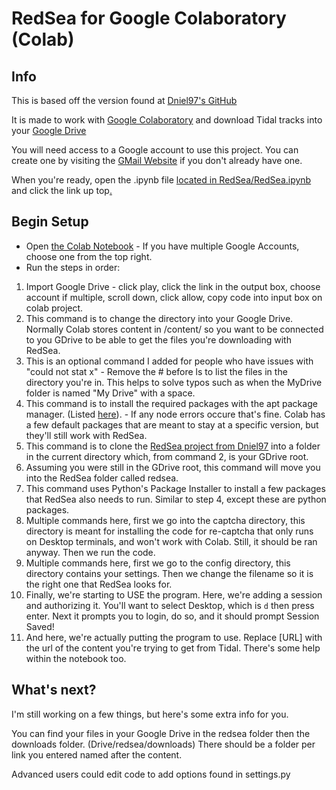 # RedSea for Google Colaboratory (Colab)

## Info
This is based off the version found at [Dniel97's GitHub](https://github.com/Dniel97/redsea)

It is made to work with [Google Colaboratory](https://colab.google.com/) and download Tidal tracks into your [Google Drive](https://drive.google.com/)

You will need access to a Google account to use this project. You can create one by visiting the [GMail Website](https://www.gmail.com/) if you don't already have one.

When you're ready, open the .ipynb file [located in RedSea/RedSea.ipynb](https://github.com/burntscarr/RedSea/blob/main/RedSea.ipynb) and click the link up top[.](https://colab.research.google.com/github/burntscarr/RedSea/blob/main/RedSea.ipynb)

## Begin Setup
* Open [the Colab Notebook](https://colab.research.google.com/github/burntscarr/RedSea/blob/main/RedSea.ipynb) - If you have multiple Google Accounts, choose one from the top right.
* Run the steps in order:
1. Import Google Drive - click play, click the link in the output box, choose account if multiple, scroll down, click allow, copy code into input box on colab project.
2. This command is to change the directory into your Google Drive. Normally Colab stores content in /content/ so you want to be connected to you GDrive to be able to get the files you're downloading with RedSea.
3. This is an optional command I added for people who have issues with "could not stat x" - Remove the # before ls to list the files in the directory you're in. This helps to solve typos such as when the MyDrive folder is named "My Drive" with a space.
4. This command is to install the required packages with the apt package manager. (Listed [here](https://github.com/Dniel97/RedSea/wiki/Installation---Update-Guide#linux-1)). - If any node errors occure that's fine. Colab has a few default packages that are meant to stay at a specific version, but they'll still work with RedSea.
5. This command is to clone the [RedSea project from Dniel97](https://github.com/Dniel97/redsea) into a folder in the current directory which, from command 2, is your GDrive root.
6. Assuming you were still in the GDrive root, this command will move you into the RedSea folder called redsea.
7. This command uses Python's Package Installer to install a few packages that RedSea also needs to run. Similar to step 4, except these are python packages.
8. Multiple commands here, first we go into the captcha directory, this directory is meant for installing the code for re-captcha that only runs on Desktop terminals, and won't work with Colab. Still, it should be ran anyway. Then we run the code.
9. Multiple commands here, first we go to the config directory, this directory contains your settings. Then we change the filename so it is the right one that RedSea looks for.
10. Finally, we're starting to USE the program. Here, we're adding a session and authorizing it. You'll want to select Desktop, which is ```d``` then press enter. Next it prompts you to login, do so, and it should prompt Session Saved!
11. And here, we're actually putting the program to use. Replace [URL] with the url of the content you're trying to get from Tidal. There's some help within the notebook too.

## What's next?
I'm still working on a few things, but here's some extra info for you.

You can find your files in your Google Drive in the redsea folder then the downloads folder. (Drive/redsea/downloads) There should be a folder per link you entered named after the content.

Advanced users could edit code to add options found in settings.py
